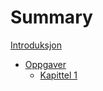 # Summary
[Introduksjon](README.md)

- [Oppgaver](./oppgaver.md)
    - [Kapittel 1](./kapittel_1.md)
